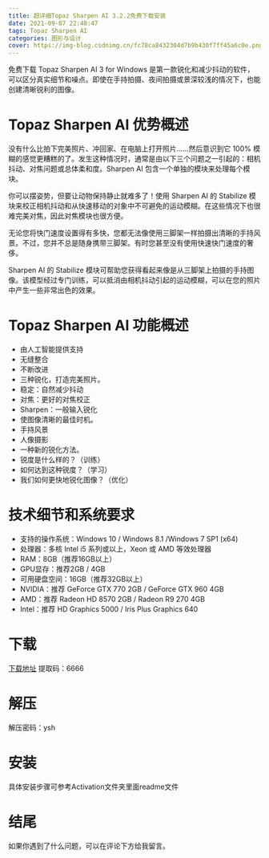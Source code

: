 ```yaml
---
title: 超详细Topaz Sharpen AI 3.2.2免费下载安装
date: 2021-09-07 22:48:47
tags: Topaz Sharpen AI
categories: 图形与设计
cover: https://img-blog.csdnimg.cn/fc78ca8432304d7b9b430f7ff45a6c0e.png
---
```


免费下载 Topaz Sharpen AI 3 for Windows 是第一款锐化和减少抖动的软件，可以区分真实细节和噪点。即使在手持拍摄、夜间拍摄或景深较浅的情况下，也能创建清晰锐利的图像。

# Topaz Sharpen AI 优势概述
没有什么比拍下完美照片、冲回家、在电脑上打开照片……然后意识到它 100% 模糊的感觉更糟糕的了。发生这种情况时，通常是由以下三个问题之一引起的：相机抖动、对焦问题或总体柔和度。Sharpen AI 包含一个单独的模块来处理每个模块。

你可以摆姿势，但要让动物保持静止就难多了！使用 Sharpen AI 的 Stabilize 模块来校正相机抖动和从快速移动的对象中不可避免的运动模糊。在这些情况下也很难完美对焦，因此对焦模块也很方便。

无论您将快门速度设置得有多快，您都无法像使用三脚架一样拍摄出清晰的手持风景。不过，您并不总是随身携带三脚架。有时您甚至没有使用快速快门速度的奢侈。

Sharpen AI 的 Stabilize 模块可帮助您获得看起来像是从三脚架上拍摄的手持图像。该模型经过专门训练，可以抵消由相机抖动引起的运动模糊，可以在您的照片中产生一些非常出色的效果。

# Topaz Sharpen AI 功能概述
- 由人工智能提供支持
- 无缝整合
- 不断改进
- 三种锐化，打造完美照片。
- 稳定：自然减少抖动
- 对焦：更好的对焦校正
- Sharpen：一般输入锐化
- 使图像清晰的最佳时机。
- 手持风景
- 人像摄影
- 一种新的锐化方法。
- 锐度是什么样的？（训练）
- 如何达到这种锐度？（学习）
- 我们如何更快地锐化图像？（优化）

# 技术细节和系统要求
- 支持的操作系统：Windows 10 / Windows 8.1 /Windows 7 SP1 (x64)
- 处理器：多核 Intel i5 系列或以上，Xeon 或 AMD 等效处理器
- RAM：8GB（推荐16GB以上）
- GPU显存：推荐2GB / 4GB
- 可用硬盘空间：16GB（推荐32GB以上）
- NVIDIA：推荐 GeForce GTX 770 2GB / GeForce GTX 960 4GB
- AMD：推荐 Radeon HD 8570 2GB / Radeon R9 270 4GB
- Intel：推荐 HD Graphics 5000 / Iris Plus Graphics 640

# 下载
[下载地址](https://pan.baidu.com/s/1EGmx5VyW26B-V5lbRdQLVQ)
提取码：6666

# 解压
解压密码：ysh

# 安装
具体安装步骤可参考Activation文件夹里面readme文件

# 结尾
如果你遇到了什么问题，可以在评论下方给我留言。










